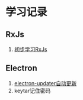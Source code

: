 # 学习记录

## RxJs

1. [初步学习RxJs](https://github.com/SpencerZ/blog/blob/main/js/Rxjs-1.md)

## Electron
1. [electron-updater自动更新](https://github.com/SpencerZ/blog/blob/main/electron/auto-update.md)
2. keytar记住密码

